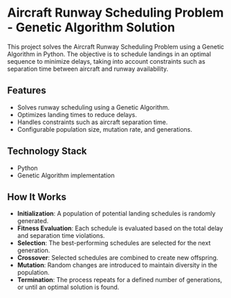 # Aircraft Runway Scheduling Problem - Genetic Algorithm Solution

This project solves the Aircraft Runway Scheduling Problem using a Genetic Algorithm in Python. The objective is to schedule landings in an optimal sequence to minimize delays, taking into account constraints such as separation time between aircraft and runway availability.

## Features

-   Solves runway scheduling using a Genetic Algorithm.
-   Optimizes landing times to reduce delays.
-   Handles constraints such as aircraft separation time.
-   Configurable population size, mutation rate, and generations.

## Technology Stack

-   Python
-   Genetic Algorithm implementation

## How It Works

-   **Initialization**: A population of potential landing schedules is randomly generated.
-   **Fitness Evaluation**: Each schedule is evaluated based on the total delay and separation time violations.
-   **Selection**: The best-performing schedules are selected for the next generation.
-   **Crossover**: Selected schedules are combined to create new offspring.
-   **Mutation**: Random changes are introduced to maintain diversity in the population.
-   **Termination**: The process repeats for a defined number of generations, or until an optimal solution is found.

